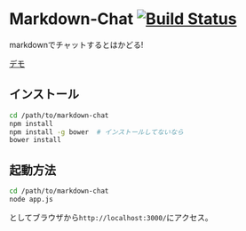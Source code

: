 # Markdown-Chat [![Build Status](https://travis-ci.org/markdown-chat/markdown-chat.png?branch=master)](https://travis-ci.org/markdown-chat/markdown-chat)

markdownでチャットするとはかどる!

[デモ](http://markdown-chat.herokuapp.com)

## インストール

```bash
cd /path/to/markdown-chat
npm install
npm install -g bower  # インストールしてないなら
bower install
```


## 起動方法

```bash
cd /path/to/markdown-chat
node app.js
```

としてブラウザから`http://localhost:3000/`にアクセス。
